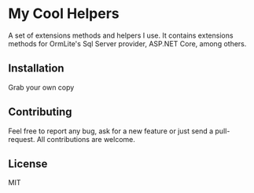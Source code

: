 # My Cool Helpers

A set of extensions methods and helpers I use. It contains extensions methods for OrmLite's Sql Server provider, ASP.NET Core, among others.

## Installation

Grab your own copy

## Contributing

Feel free to report any bug, ask for a new feature or just send a pull-request. All contributions are welcome.

## License

MIT